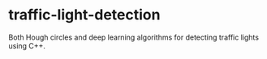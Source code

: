 # traffic-light-detection
Both Hough circles and deep learning algorithms for detecting traffic lights using C++.
